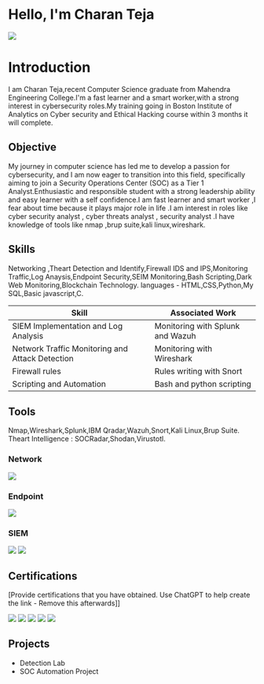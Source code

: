 # Hello, I'm Charan Teja
<a href="[https://www.linkedin.com/in/charan-teja-nukana-289b9a267?utm_source=share&utm_medium=android_app]"><img src="https://img.shields.io/badge/-LinkedIn-0072b1?&style=for-the-badge&logo=linkedin&logoColor=white" /></a>

# Introduction

I am Charan Teja,recent Computer Science graduate from Mahendra Engineering College.I'm a fast learner and a smart worker,with a strong interest in cybersecurity roles.My training going in Boston Institute of  Analytics on Cyber security and Ethical Hacking course within 3 months it will complete.

## Objective

My journey in computer science has led me to develop a passion for cybersecurity, and I am now eager to transition into this field, specifically aiming to join a Security Operations Center (SOC) as a Tier 1 Analyst.Enthusiastic and responsible student with a strong leadership ability and easy learner with a self confidence.I am  fast learner and smart worker ,I fear about time because it plays  major role in life .I am interest in roles like cyber security analyst , cyber threats analyst , security analyst .I have knowledge of tools like nmap ,brup suite,kali linux,wireshark. 

## Skills
Networking ,Theart Detection and Identify,Firewall IDS and IPS,Monitoring Traffic,Log Anaysis,Endpoint Security,SEIM Monitoring,Bash Scripting,Dark Web Monitoring,Blockchain Technology.
languages - HTML,CSS,Python,My SQL,Basic javascript,C.


| Skill                                         | Associated Work      |
|-----------------------------------------------|----------------------------|
| SIEM Implementation and Log Analysis          | Monitoring with Splunk and Wazuh|
| Network Traffic Monitoring and Attack Detection |Monitoring with Wireshark |
| Firewall rules                                  | Rules writing with Snort|
| Scripting and Automation                      | Bash and python scripting|

## Tools
Nmap,Wireshark,Splunk,IBM Qradar,Wazuh,Snort,Kali Linux,Brup Suite.
Theart Intelligence : SOCRadar,Shodan,Virustotl.

### Network
<div>
    <img src="https://img.shields.io/badge/-Wireshark-1679A7?&style=for-the-badge&logo=Wireshark&logoColor=white" />
</div>

### Endpoint
<div>
    <img src="https://img.shields.io/badge/-Microsoft_Defender_for_Endpoint-00A4EF?&style=for-the-badge&logo=Microsoft&logoColor=white" />
  
</div>

### SIEM
<div>
    <img src="https://img.shields.io/badge/-Splunk-000000?&style=for-the-badge&logo=Splunk&logoColor=white" />
    <img src="https://img.shields.io/badge/-Elastic-005571?&style=for-the-badge&logo=Elastic&logoColor=white" />
</div>

## Certifications
[Provide certifications that you have obtained. Use ChatGPT to help create the link - Remove this afterwards]]
<div>
<img src="[https://img.shields.io/badge/-Security%2B-FF0000?&style=for-the-badge&logo=CompTIA&logoColor=white](https://www.credly.com/badges/50de0d33-aea0-4b4d-9fe8-428a85f1482e/linked_in_profile)" />
<img src="https://img.shields.io/badge/-Network%2B-007ACC?&style=for-the-badge&logo=CompTIA&logoColor=white" />
<img src="https://img.shields.io/badge/-A%2B-4D4D4D?&style=for-the-badge&logo=CompTIA&logoColor=white" />
<img src="https://img.shields.io/badge/-CDSA-006400?&style=for-the-badge&logoColor=white" />
<img src="https://img.shields.io/badge/-CCD-000080?&style=for-the-badge&logoColor=white" />
</div>

## Projects
- Detection Lab
- SOC Automation Project
